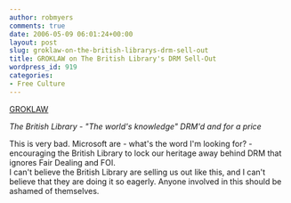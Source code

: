 ```yaml
---
author: robmyers
comments: true
date: 2006-05-09 06:01:24+00:00
layout: post
slug: groklaw-on-the-british-librarys-drm-sell-out
title: GROKLAW on The British Library's DRM Sell-Out
wordpress_id: 919
categories:
- Free Culture
---
```


[GROKLAW](http://www.groklaw.net/article.php?story=20060317044847293)  
  
_The British Library - "The world's knowledge" DRM'd and for a price_  
  
This is very bad. Microsoft are - what's the word I'm looking for? - encouraging the British Library to lock our heritage away behind DRM that ignores Fair Dealing and FOI.  
I can't believe the British Library are selling us out like this, and I can't believe that they are doing it so eagerly. Anyone involved in this should be ashamed of themselves.  


